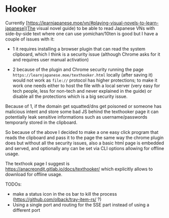 # Hooker

Currently [https://learnjapanese.moe/vn/#playing-visual-novels-to-learn-japanese](The visual novel guide) to be able to read Japanese VNs with side-by-side text where one can use yomichan/10ten is good but I have a couple of issues with it:

- 1 it requires installing a browser plugin that can read the system clipboard, which I think is a security issue (although Chrome asks for it and requires user manual activation)

- 2 because of the plugin and Chrome security running the page `https://learnjapanese.moe/texthooker.html` locally (after saving it) would not work as `file://` protocol has higher protections; to make it work one needs either to host the file with a local server (very easy for tech people, less for non-tech and never explained in the guide) or disable all the protections which is a big security issue.

Because of 1, if the domain get squatted/dns get poisoned or someone has malicious intent and store some bad JS behind the texthooker page it can potentially leak sensitive informations such as username/passwords temporarly stored in the clipboard.

So because of the above I decided to make a one easy click program that reads the clipboard and pass it to the page the same way the chrome plugin does but without all the security issues, also a basic html page is embedded and served, and optionally any can be set via CLI options allowing for offline usage.

The texthook page I suggest is https://anacreondjt.gitlab.io/docs/texthooker/ which explicitly allows to download for offline usage.

TODOs:

- make a status icon in the os bar to kill the process (https://github.com/olback/tray-item-rs/ ?)
- Using a single port and routing for the SSE part instead of using a different port

